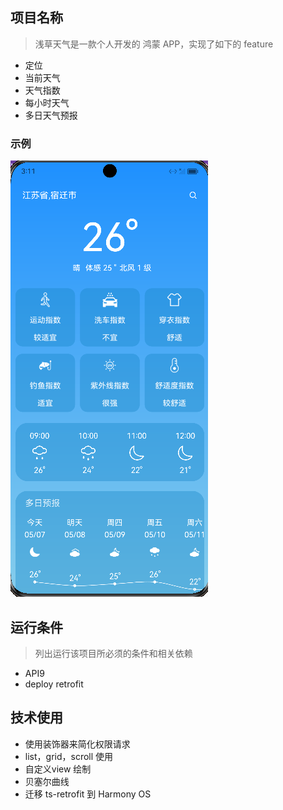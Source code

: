 
## 项目名称
> 浅草天气是一款个人开发的 鸿蒙 APP，实现了如下的 feature
- 定位
- 当前天气
- 天气指数
- 每小时天气
- 多日天气预报

### 示例
![示例图](images%2F1715072686004.png)



## 运行条件
> 列出运行该项目所必须的条件和相关依赖
* API9
* deploy retrofit




## 技术使用
* 使用装饰器来简化权限请求
* list，grid，scroll 使用
* 自定义view 绘制
* 贝塞尔曲线
* 迁移 ts-retrofit 到 Harmony OS


